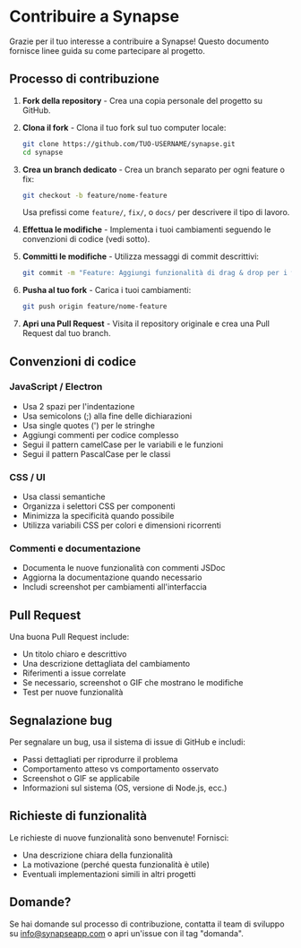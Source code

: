 # Contribuire a Synapse

Grazie per il tuo interesse a contribuire a Synapse! Questo documento fornisce linee guida su come partecipare al progetto.

## Processo di contribuzione

1. **Fork della repository** - Crea una copia personale del progetto su GitHub.

2. **Clona il fork** - Clona il tuo fork sul tuo computer locale:
   ```bash
   git clone https://github.com/TUO-USERNAME/synapse.git
   cd synapse
   ```

3. **Crea un branch dedicato** - Crea un branch separato per ogni feature o fix:
   ```bash
   git checkout -b feature/nome-feature
   ```
   Usa prefissi come `feature/`, `fix/`, o `docs/` per descrivere il tipo di lavoro.

4. **Effettua le modifiche** - Implementa i tuoi cambiamenti seguendo le convenzioni di codice (vedi sotto).

5. **Committi le modifiche** - Utilizza messaggi di commit descrittivi:
   ```bash
   git commit -m "Feature: Aggiungi funzionalità di drag & drop per i widget"
   ```

6. **Pusha al tuo fork** - Carica i tuoi cambiamenti:
   ```bash
   git push origin feature/nome-feature
   ```

7. **Apri una Pull Request** - Visita il repository originale e crea una Pull Request dal tuo branch.

## Convenzioni di codice

### JavaScript / Electron

- Usa 2 spazi per l'indentazione
- Usa semicolons (;) alla fine delle dichiarazioni
- Usa single quotes (') per le stringhe
- Aggiungi commenti per codice complesso
- Segui il pattern camelCase per le variabili e le funzioni
- Segui il pattern PascalCase per le classi

### CSS / UI

- Usa classi semantiche
- Organizza i selettori CSS per componenti
- Minimizza la specificità quando possibile
- Utilizza variabili CSS per colori e dimensioni ricorrenti

### Commenti e documentazione

- Documenta le nuove funzionalità con commenti JSDoc
- Aggiorna la documentazione quando necessario
- Includi screenshot per cambiamenti all'interfaccia

## Pull Request

Una buona Pull Request include:

- Un titolo chiaro e descrittivo
- Una descrizione dettagliata del cambiamento
- Riferimenti a issue correlate
- Se necessario, screenshot o GIF che mostrano le modifiche
- Test per nuove funzionalità

## Segnalazione bug

Per segnalare un bug, usa il sistema di issue di GitHub e includi:

- Passi dettagliati per riprodurre il problema
- Comportamento atteso vs comportamento osservato
- Screenshot o GIF se applicabile
- Informazioni sul sistema (OS, versione di Node.js, ecc.)

## Richieste di funzionalità

Le richieste di nuove funzionalità sono benvenute! Fornisci:

- Una descrizione chiara della funzionalità
- La motivazione (perché questa funzionalità è utile)
- Eventuali implementazioni simili in altri progetti

## Domande?

Se hai domande sul processo di contribuzione, contatta il team di sviluppo su info@synapseapp.com o apri un'issue con il tag "domanda". 